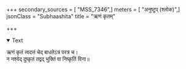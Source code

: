+++
secondary_sources = [ "MSS_7346",]
meters = [ "अनुष्टुप् (श्लोक)",]
jsonClass = "Subhaashita"
title = "ऋणं कृतम्"

+++

<details open><summary>Text</summary>

ऋणं कृतं त्वदत्तं चेद् बाधतेऽत्र परत्र च।  
न नश्येद् दुष्कृतं तद्वद् भुक्तिं वा निष्कृतिं विना॥
</details>

